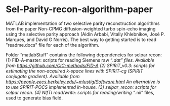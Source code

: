 # Sel-Parity-recon-algorithm-paper
MATLAB implementation of two selective parity reconstruction algorithms from the paper Non-CPMG diffusion-weighted turbo spin-echo imaging using the selective parity approach (Aidin Arbabi, Vitaliy Khlebnikov, José P. Marques, and David G Norris). The best way to getting started is to read "readme.docs" file for each of the algorithm.

Folder “matlabStuff” contains the following dependencies for selpar recon:
(1) FID-A-master: scripts for reading Siemens raw “*.dat” files.
Available from https://github.com/CIC-methods/FID-A
(2) SPIRiT_v0.3: scripts for estimating the non-acquired k-space lines with SPIRIT-cg (SPIRIT conjugate gradient).
Available from https://people.eecs.berkeley.edu/~mlustig/Software.html
An alternative is to use SPIRIT-POCS implemented in-house.
(3) selpar_recon: scripts for selpar recon. 
(4) NIfTI read/write: scripts for reading/writing “*.nii” files, used to generate bias field.
